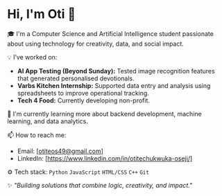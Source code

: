 
# Hi, I'm Oti 👋  

🎓 I'm a Computer Science and Artificial Intelligence student passionate about using technology for creativity, data, and social impact.  

💡 I’ve worked on:
- **AI App Testing (Beyond Sunday):** Tested image recognition features that generated personalised devotionals.
- **Varbs Kitchen Internship:** Supported data entry and analysis using spreadsheets to improve operational tracking.
- **Tech 4 Food:** Currently developing non-profit.

🌱 I'm currently learning more about backend development, machine learning, and data analytics.

📫 How to reach me:
- Email: [otiteos49@gmail.com]
- LinkedIn: [https://www.linkedin.com/in/otitechukwuka-oseji/]

⚙️ Tech stack:
`Python` `JavaScript` `HTML/CSS` `C++` `Git` 

✨ *"Building solutions that combine logic, creativity, and impact."*


